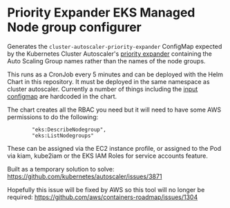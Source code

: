 # Priority Expander EKS Managed Node group configurer

Generates the `cluster-autoscaler-priority-expander` ConfigMap expected by the Kubernetes Cluster Autoscaler's [priority expander](https://github.com/kubernetes/autoscaler/blob/master/cluster-autoscaler/expander/priority/readme.md) containing the Auto Scaling Group names rather than the names of the node groups.

This runs as a CronJob every 5 minutes and can be deployed with the Helm Chart in this repository. It must be deployed in the same namespace as cluster autoscaler. Currently a number of things including the [input configmap](./charts/priority-expander-configurer/templates/configmap.yaml) are hardcoded in the chart.

The chart creates all the RBAC you need but it will need to have some AWS permissions to do the following:

```
        "eks:DescribeNodegroup",
        "eks:ListNodegroups"
```

These can be assigned via the EC2 instance profile, or assigned to the Pod via kiam, kube2iam or the EKS IAM Roles for service accounts feature.

Built as a temporary solution to solve: https://github.com/kubernetes/autoscaler/issues/3871

Hopefully this issue will be fixed by AWS so this tool will no longer be required: https://github.com/aws/containers-roadmap/issues/1304